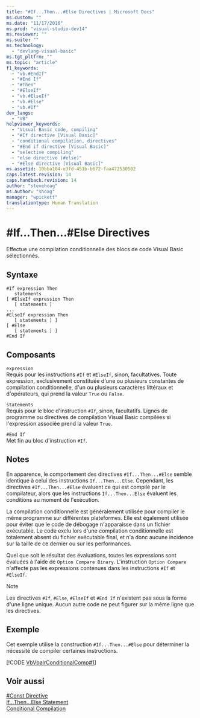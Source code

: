 ```yaml
---
title: "#If...Then...#Else Directives | Microsoft Docs"
ms.custom: ""
ms.date: "11/17/2016"
ms.prod: "visual-studio-dev14"
ms.reviewer: ""
ms.suite: ""
ms.technology: 
  - "devlang-visual-basic"
ms.tgt_pltfrm: ""
ms.topic: "article"
f1_keywords: 
  - "vb.#EndIf"
  - "#End If"
  - "#Then"
  - "#ElseIf"
  - "vb.#ElseIf"
  - "vb.#Else"
  - "vb.#If"
dev_langs: 
  - "VB"
helpviewer_keywords: 
  - "Visual Basic code, compiling"
  - "#If directive [Visual Basic]"
  - "conditional compilation, directives"
  - "#End if directive [Visual Basic]"
  - "selective compiling"
  - "else directive (#else)"
  - "#Else directive [Visual Basic]"
ms.assetid: 10bba104-e3fd-451b-b672-faa472530502
caps.latest.revision: 14
caps.handback.revision: 14
author: "stevehoag"
ms.author: "shoag"
manager: "wpickett"
translationtype: Human Translation
---
```

# #If...Then...#Else Directives
Effectue une compilation conditionnelle des blocs de code Visual Basic sélectionnés.  
  
## Syntaxe  
  
```  
#If expression Then  
   statements  
[ #ElseIf expression Then  
   [ statements ]  
...  
#ElseIf expression Then  
   [ statements ] ]  
[ #Else  
   [ statements ] ]  
#End If  
```  
  
## Composants  
 `expression`  
 Requis pour les instructions `#If` et `#ElseIf`, sinon, facultatives.  Toute expression, exclusivement constituée d'une ou plusieurs constantes de compilation conditionnelle, d'un ou plusieurs caractères littéraux et d'opérateurs, qui prend la valeur `True` ou `False`.  
  
 `statements`  
 Requis pour le bloc d'instruction `#If`, sinon, facultatifs.  Lignes de programme ou directives de compilation Visual Basic compilées si l'expression associée prend la valeur `True`.  
  
 `#End If`  
 Met fin au bloc d'instruction `#If`.  
  
## Notes  
 En apparence, le comportement des directives `#If...Then...#Else` semble identique à celui des instructions `If...Then...Else`.  Cependant, les directives `#If...Then...#Else` évaluent ce qui est compilé par le compilateur, alors que les instructions `If...Then...Else` évaluent les conditions au moment de l'exécution.  
  
 La compilation conditionnelle est généralement utilisée pour compiler le même programme sur différentes plateformes.  Elle est également utilisée pour éviter que le code de débogage n'apparaisse dans un fichier exécutable.  Le code exclu lors d'une compilation conditionnelle est totalement absent du fichier exécutable final, et n'a donc aucune incidence sur la taille de ce dernier ou sur les performances.  
  
 Quel que soit le résultat des évaluations, toutes les expressions sont évaluées à l'aide de `Option Compare Binary`.  L'instruction `Option Compare` n'affecte pas les expressions contenues dans les instructions `#If` et `#ElseIf`.  
  
> [!NOTE]
>  Les directives `#If`, `#Else`, `#ElseIf` et `#End If` n'existent pas sous la forme d'une ligne unique.  Aucun autre code ne peut figurer sur la même ligne que les directives.  
  
## Exemple  
 Cet exemple utilise la construction `#If...Then...#Else` pour déterminer la nécessité de compiler certaines instructions.  
  
 [!CODE [VbVbalrConditionalComp#1](../CodeSnippet/VS_Snippets_VBCSharp/VbVbalrConditionalComp#1)]  
  
## Voir aussi  
 [\#Const Directive](../../../visual-basic/language-reference/directives/const-directive.md)   
 [If...Then...Else Statement](../../../visual-basic/language-reference/statements/if-then-else-statement.md)   
 [Conditional Compilation](../../../visual-basic/programming-guide/program-structure/conditional-compilation.md)
